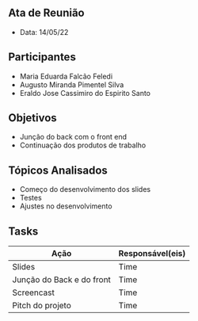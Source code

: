 ## Ata de Reunião
* Data: 14/05/22
## Participantes
  * Maria Eduarda Falcão Feledi
  * Augusto Miranda Pimentel Silva
  * Eraldo Jose Cassimiro do Espirito Santo
## Objetivos
* Junção do back com o front end
* Continuação dos produtos de trabalho
## Tópicos Analisados
* Começo do desenvolvimento dos slides
* Testes
* Ajustes no desenvolvimento
## Tasks
| Ação | Responsável(eis) |
|----------|----------|
| Slides | Time     |
| Junção do Back e do front | Time     |
| Screencast | Time  |
| Pitch do projeto | Time   |
